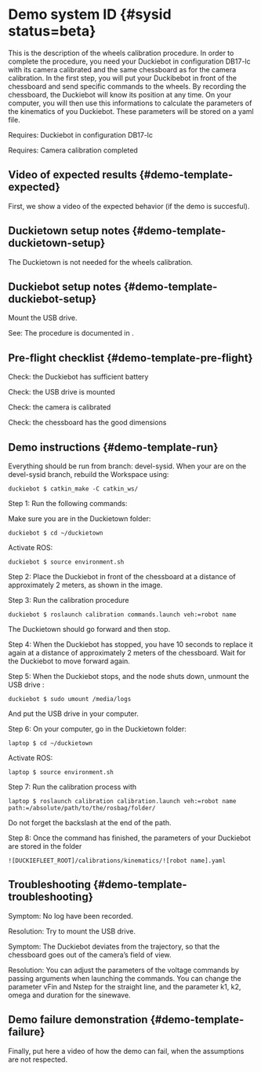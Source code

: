 # Demo system ID {#sysid status=beta}

This is the description of the wheels calibration procedure. In order to complete the procedure, you need your Duckiebot in configuration DB17-lc with its camera calibrated and the same chessboard as for the camera calibration. 
In the first step, you will put your Duckibebot in front of the chessboard and send specific commands to the wheels. By recording the chessboard, the Duckiebot will know its position at any time. On your computer, you will then use this informations to calculate the parameters of the kinematics of you Duckiebot. These parameters will be stored on a yaml file. 

<div class='requirements' markdown="1">

Requires: Duckiebot in configuration DB17-lc

Requires: Camera calibration completed

</div>

## Video of expected results {#demo-template-expected}

First, we show a video of the expected behavior (if the demo is succesful).

## Duckietown setup notes {#demo-template-duckietown-setup}

The Duckietown is not needed for the wheels calibration. 


## Duckiebot setup notes {#demo-template-duckiebot-setup}

Mount the USB drive.

See: The procedure is documented in [](#mounting-usb).


## Pre-flight checklist {#demo-template-pre-flight}

Check: the Duckiebot has sufficient battery

Check: the USB drive is mounted 

Check: the camera is calibrated

Check: the chessboard has the good dimensions


## Demo instructions {#demo-template-run}


Everything should be run from branch: devel-sysid. When your are on the devel-sysid branch, rebuild the Workspace  using:

    duckiebot $ catkin_make -C catkin_ws/

Step 1: Run the following commands:

Make sure you are in the Duckietown folder:

    duckiebot $ cd ~/duckietown

Activate ROS:

    duckiebot $ source environment.sh


Step 2: Place the Duckiebot in front of the chessboard at a distance of approximately 2 meters, as shown in the image.

Step 3: Run the calibration procedure

    duckiebot $ roslaunch calibration commands.launch veh:=robot name

The Duckietown should go forward and then stop. 

Step 4: When the Duckiebot has stopped, you have 10 seconds to replace it again at a distance of approximately 2 meters of the chessboard. Wait for the Duckiebot to move forward again.

Step 5: When the Duckiebot stops, and the node shuts down, unmount the USB drive :

    duckiebot $ sudo umount /media/logs

And put the USB drive in your computer. 

Step 6: On your computer, go in the Duckietown folder:

    laptop $ cd ~/duckietown

Activate ROS:

    laptop $ source environment.sh

Step 7: Run the calibration process with 

    laptop $ roslaunch calibration calibration.launch veh:=robot name  path:=/absolute/path/to/the/rosbag/folder/

Do not forget the backslash at the end of the path. 

Step 8: Once the command has finished, the parameters of your Duckiebot are stored in the folder


    ![DUCKIEFLEET_ROOT]/calibrations/kinematics/![robot name].yaml


## Troubleshooting {#demo-template-troubleshooting}

Symptom: No log have been recorded.

Resolution: Try to mount the USB drive.

Symptom: The Duckiebot deviates from the trajectory, so that the chessboard goes out of the camera’s field of view.

Resolution: You can adjust the parameters of the voltage commands by passing arguments when launching the commands. You can change the parameter vFin and Nstep for the straight line, and the parameter k1, k2, omega and duration for the sinewave.


## Demo failure demonstration {#demo-template-failure}

Finally, put here a video of how the demo can fail, when the assumptions are not respected.
